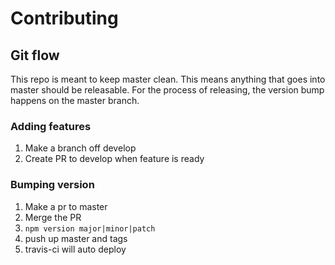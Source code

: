 # Contributing


## Git flow
This repo is meant to keep master clean. This means anything that goes into master should be releasable. For the process of releasing, the version bump happens on the master branch.

### Adding features
1. Make a branch off develop
2. Create PR to develop when feature is ready

### Bumping version
1. Make a pr to master
2. Merge the PR
3. `npm version major|minor|patch`
4. push up master and tags
5. travis-ci will auto deploy

